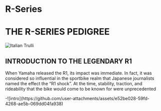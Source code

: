 # R-Series
<!DOCTYPE html>
<html>
<title>R-Series</title>
<body>

<h1>THE R-SERIES PEDIGREE</h1>
<img src="intro.jpg" alt="Italian Trulli">
<h2>INTRODUCTION TO THE LEGENDARY R1</h2>
<p>When Yamaha released the R1, its impact was immediate. In fact, it was considered so influential in the sportbike realm that Japanese journalists named the effect the “R1 shock”. At the time, stability, traction, and rideability that the bike would come to be known for were unprecedented</p>

</body>
</html>-![intro](https://github.com/user-attachments/assets/e52be028-59fd-4268-ae5b-069dd04fa938)
